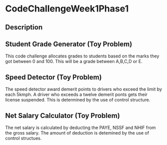 # CodeChallengeWeek1Phase1
## Description

## Student Grade Generator (Toy Problem)
This code challenge allocates grades to students based on the marks they got between 0 and 100. This will be a grade between A,B,C,D or E.
## Speed Detector (Toy Problem)
The speed detector award demerit points to drivers who exceed the limit by each 5kmph. A driver who exceeds a twelve demerit ponts gets their license suspended. This is determined by the use of control structure.
## Net Salary Calculator (Toy Problem)
The net salary is calculated by deducting the PAYE, NSSF and NHIF from the gross salary. The amount of deduction is detemined by the use of control structues. 
